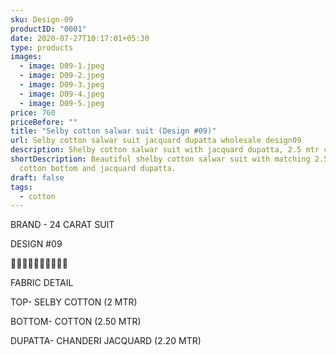 ```yaml
---
sku: Design-09
productID: "0001"
date: 2020-07-27T10:17:01+05:30
type: products
images:
  - image: D09-1.jpeg
  - image: D09-2.jpeg
  - image: D09-3.jpeg
  - image: D09-4.jpeg
  - image: D09-5.jpeg
price: 760
priceBefore: ""
title: "Selby cotton salwar suit (Design #09)"
url: Selby cotton salwar suit jacquard dupatta wholesale design09
description: Shelby cotton salwar suit with jacquard dupatta, 2.5 mtr cotton bottom
shortDescription: Beautiful shelby cotton salwar suit with matching 2.5 mtr
  cotton bottom and jacquard dupatta.
draft: false
tags:
  - cotton
---
```

BRAND - 24 CARAT SUIT

DESIGN #09

🌷🌷🌷🌷🌷🌷🌷🌷🌷🌷

FABRIC DETAIL

TOP- SELBY COTTON (2 MTR)

BOTTOM- COTTON (2.50 MTR)

DUPATTA- CHANDERI JACQUARD (2.20 MTR)